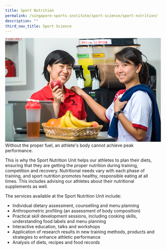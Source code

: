 ```yaml
---
title: Sport Nutrition
permalink: /singapore-sports-institute/sport-science/sport-nutrition/
description: ""
third_nav_title: Sport Science
---
```


![sportnutrition](/images/What%20We%20Do/Singapore%20Sports%20Institute/Sport%20Nutrition/sportnutrition.jpg)
Without the proper fuel, an athlete's body cannot achieve peak performance.

This is why the Sport Nutrition Unit helps our athletes to plan their diets, ensuring that they are getting the proper nutrition during training, competition and recovery. Nutritional needs vary with each phase of training, and sport nutrition promotes healthy, responsible eating at all times. This includes advising our athletes about their nutritional supplements as well.

The services available at the Sport Nutrition Unit include:

* Individual dietary assessment, counselling and menu planning
* Anthropometric profiling (an assessment of body composition)
* Practical skill development sessions, including cooking skills, understanding food labels and menu planning
* Interactive education, talks and workshops
* Application of research results in new training methods, products and strategies to enhance athletic performance
* Analysis of diets, recipes and food records